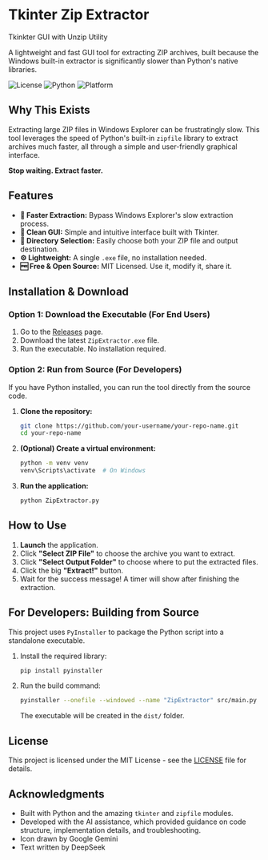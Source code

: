 # Tkinter Zip Extractor
Tkinkter GUI with Unzip Utility

A lightweight and fast GUI tool for extracting ZIP archives, built because the Windows built-in extractor is significantly slower than Python's native libraries.

![License](https://img.shields.io/badge/License-MIT-blue.svg)
![Python](https://img.shields.io/badge/Python-3.8%2B-green.svg)
![Platform](https://img.shields.io/badge/Platform-Windows-lightgrey.svg)

## Why This Exists

Extracting large ZIP files in Windows Explorer can be frustratingly slow. This tool leverages the speed of Python's built-in `zipfile` library to extract archives much faster, all through a simple and user-friendly graphical interface.

**Stop waiting. Extract faster.**

## Features

*   **🚀 Faster Extraction:** Bypass Windows Explorer's slow extraction process.
*   **🧹 Clean GUI:** Simple and intuitive interface built with Tkinter.
*   **📁 Directory Selection:** Easily choose both your ZIP file and output destination.
*   **⚙️ Lightweight:** A single `.exe` file, no installation needed.
*   **🆓 Free & Open Source:** MIT Licensed. Use it, modify it, share it.

## Installation & Download

### Option 1: Download the Executable (For End Users)
1.  Go to the [Releases](../../releases) page.
2.  Download the latest `ZipExtractor.exe` file.
3.  Run the executable. No installation required.

### Option 2: Run from Source (For Developers)
If you have Python installed, you can run the tool directly from the source code.

1.  **Clone the repository:**
    ```bash
    git clone https://github.com/your-username/your-repo-name.git
    cd your-repo-name
    ```
2.  **(Optional) Create a virtual environment:**
    ```bash
    python -m venv venv
    venv\Scripts\activate  # On Windows
    ```
3.  **Run the application:**
    ```bash
    python ZipExtractor.py
    ```

## How to Use

1.  **Launch** the application.
2.  Click **"Select ZIP File"** to choose the archive you want to extract.
3.  Click **"Select Output Folder"** to choose where to put the extracted files.
4.  Click the big **"Extract!"** button.
5.  Wait for the success message! A timer will show after finishing the extraction.

## For Developers: Building from Source

This project uses `PyInstaller` to package the Python script into a standalone executable.

1.  Install the required library:
    ```bash
    pip install pyinstaller
    ```
2.  Run the build command:
    ```bash
    pyinstaller --onefile --windowed --name "ZipExtractor" src/main.py
    ```
    The executable will be created in the `dist/` folder.

## License

This project is licensed under the MIT License - see the [LICENSE](LICENSE) file for details.

## Acknowledgments

*   Built with Python and the amazing `tkinter` and `zipfile` modules.
*   Developed with the AI assistance, which provided guidance on code structure, implementation details, and troubleshooting.
*   Icon drawn by Google Gemini
*   Text written by DeepSeek
